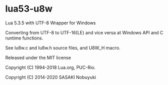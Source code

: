 lua53-u8w
======

Lua 5.3.5 with UTF-8 Wrapper for Windows

Converting from UTF-8 to UTF-16(LE) and vice versa at Windows API and C runtime functions.

See lu8w.c and lu8w.h source files, and U8W_H macro.

Released under the MIT license

Copyright (C) 1994-2018 Lua.org, PUC-Rio.

Copyright (C) 2014-2020 SASAKI Nobuyuki
